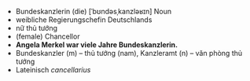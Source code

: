- Bundeskanzlerin (die)	[ˈbʊndəsˌkanzləʁɪn]	Noun	
- weibliche Regierungschefin Deutschlands
- nữ thủ tướng
- (female) Chancellor
- **Angela Merkel war viele Jahre Bundeskanzlerin.**
- Bundeskanzler (m) – thủ tướng (nam), Kanzleramt (n) – văn phòng thủ tướng	
- Lateinisch *cancellarius*